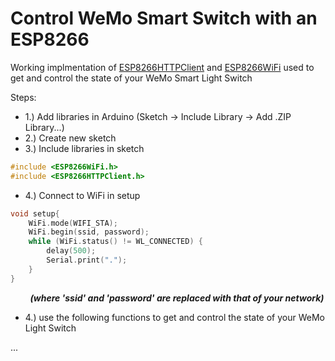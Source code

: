 # Control WeMo Smart Switch with an ESP8266 

Working implmentation of [ESP8266HTTPClient](https://github.com/esp8266/Arduino/tree/master/libraries/ESP8266HTTPClient) and [ESP8266WiFi](https://github.com/esp8266/Arduino/tree/master/libraries/ESP8266WiFi) used to get and control the state of your WeMo Smart Light Switch<br/>



Steps: 
 - 1.) Add libraries in Arduino (Sketch -> Include Library -> Add .ZIP Library...)
 - 2.) Create new sketch
 - 3.) Include libraries in sketch<br/>
 ```cpp
 #include <ESP8266WiFi.h>
 #include <ESP8266HTTPClient.h>
 ```
 
 - 4.) Connect to WiFi in setup
 ```cpp
 void setup{
     WiFi.mode(WIFI_STA);
     WiFi.begin(ssid, password);
     while (WiFi.status() != WL_CONNECTED) {
         delay(500);
         Serial.print(".");
     }
 }
 ```
 &nbsp;&nbsp;&nbsp;&nbsp;&nbsp;&nbsp;&nbsp;&nbsp;***(where 'ssid' and 'password' are replaced with that of your network)***
 - 4.) use the following functions to get and control the state of your WeMo Light Switch

  ...
 

